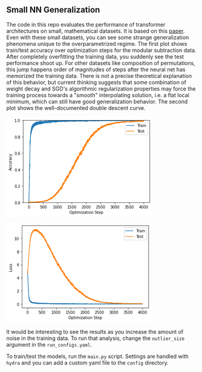 ## Small NN Generalization

The code in this repo evaluates the performance of transformer architectures on small, mathematical datasets. It is based on this [paper](https://mathai-iclr.github.io/papers/papers/MATHAI_29_paper.pdf). Even with these small datasets, you can see some strange generalization phenomena unique to the overparametrized regime. The first plot shows train/test accuracy over optimization steps for the modular subtraction data. After completely overfitting the training data, you suddenly see the test performance shoot up. For other datasets like composition of permutations, this jump happens order of magnitudes of steps after the neural net has memorized the training data. There is not a precise theoretical explanation of this behavior, but current thinking suggests that some combination of weight decay and SGD's algorithmic regularization properties may force the training process towards a "smooth" interpolating solution, i.e. a flat local minimum, which can still have good generalization behavior. The second plot shows the well-documented double descent curve.

![plot_test_performance_jump](./assets/mod_subtraction_accuracy.png)


![plot_double_descent](./assets/mod_subtraction_loss.png)

It would be interesting to see the results as you increase the amount of noise in the training data. To run that analysis, change the ```outlier_size``` argument in the ```run_configs.yaml```.

To train/test the models, run the ```main.py``` script. Settings are handled with ```hydra``` and you can add a custom yaml file to the ```config``` directory.
